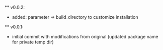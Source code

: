 ** v0.0.2:
- added: parameter => build_directory to customize installation


** v0.0.1:
 - initial commit with modifications from original (updated package name for private temp dir)